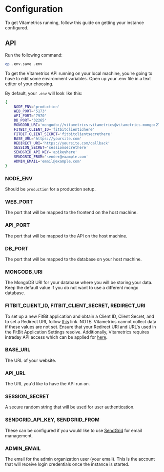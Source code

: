 # Configuration

To get Vitametrics running, follow this guide on getting your instance configured.

## API

Run the following command:

```bash
cp .env.save .env
```

To get the Vitametrics API running on your local machine, you're going to have to edit some environment variables. Open up your .env file
in a text editor of your choosing.

By default, your ```.env``` will look like this:
```bash
{
    NODE_ENV='production'
    WEB_PORT='5173'
    API_PORT='7970'
    DB_PORT='32265'
    MONGODB_URI='mongodb://vitametrics:vitametrics@vitametrics-mongo:27017/vitametrics'
    FITBIT_CLIENT_ID='fitbitclientidhere'
    FITBIT_CLIENT_SECRET='fitbitclientsecrethere'
    BASE_URL='https://yoursite.com'
    REDIRECT_URI='https://yoursite.com/callback'
    SESSION_SECRET='sessionsecrethere'
    SENDGRID_API_KEY='apikeyhere'
    SENDGRID_FROM='sender@example.com'
    ADMIN_EMAIL='email@example.com'
}
```
### NODE_ENV

Should be ```production``` for a production setup.

### WEB_PORT

The port that will be mapped to the frontend on the host machine.

### API_PORT

The port that will be mapped to the API on the host machine.

### DB_PORT

The port that will be mapped to the database on your host machine.

### MONGODB_URI

The MongoDB URI for your database where you will be storing your data. Keep the default value if you do not want to use a different mongo database.

### FITBIT_CLIENT_ID, FITBIT_CLIENT_SECRET, REDIRECT_URI

To set up a new FitBit application and obtain a Client ID, Client Secret, and to set a Redirect URI, follow [this](https://dev.fitbit.com/apps) link. NOTE: Vitametrics cannot collect data if these values are not set. Ensure that your Redirect URI and URL's used in the FitBit Application Settings resolve. Additionally, Vitametrics requires intraday API access which can be applied for [here](https://dev.fitbit.com/build/reference/web-api/intraday/). 


### BASE_URL

The URL of your website.

### API_URL

The URL you'd like to have the API run on.

### SESSION_SECRET

A secure random string that will be used for user authentication.

### SENDGRID_API_KEY, SENDGRID_FROM

These can be configured if you would like to use [SendGrid](https://sendgrid.com) for email management.


### ADMIN_EMAIL

The email for the admin organization user (your email). This is the account that will receive login credentials once the instance is started.
